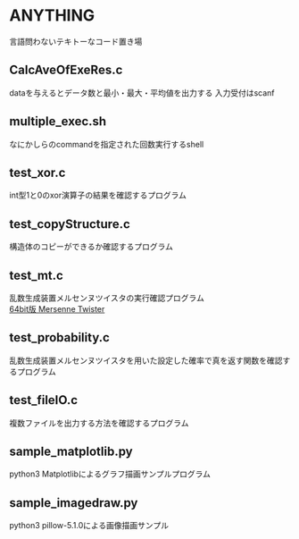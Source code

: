 # ANYTHING
言語問わないテキトーなコード置き場
## CalcAveOfExeRes.c
dataを与えるとデータ数と最小・最大・平均値を出力する
入力受付はscanf
## multiple_exec.sh
なにかしらのcommandを指定された回数実行するshell
## test_xor.c
int型1と0のxor演算子の結果を確認するプログラム  
## test_copyStructure.c
構造体のコピーができるか確認するプログラム  
## test_mt.c
乱数生成装置メルセンヌツイスタの実行確認プログラム  
[64bit版 Mersenne Twister](http://www.math.sci.hiroshima-u.ac.jp/~m-mat/MT/mt64.html)
## test_probability.c
乱数生成装置メルセンヌツイスタを用いた設定した確率で真を返す関数を確認するプログラム
## test_fileIO.c
複数ファイルを出力する方法を確認するプログラム
## sample_matplotlib.py
python3 Matplotlibによるグラフ描画サンプルプログラム
## sample_imagedraw.py
python3 pillow-5.1.0による画像描画サンプル
